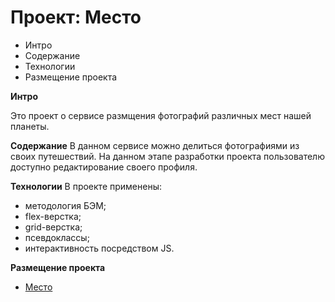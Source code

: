 # Проект: Место

* Интро
* Содержание
* Технологии
* Размещение проекта

**Интро**

Это проект о сервисе размщения фотографий различных мест нашей планеты.

**Содержание**
В данном сервисе можно делиться фотографиями из своих путешествий. На данном этапе разработки проекта пользователю доступно редактирование своего профиля.


**Технологии**
В проекте применены:
* методология БЭМ;
* flex-верстка;
* grid-верстка;
* псевдоклассы;
* интерактивность посредством JS.

**Размещение проекта**
* [Место](https://svetlanapivovarova.github.io/mesto/index.html)